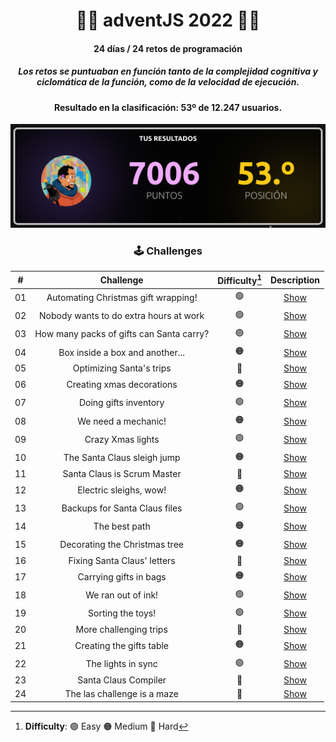 <div align="center">

# 🎅🎄 adventJS 2022 🎄🎅

#### 24 días / 24 retos de programación
##### Los retos se puntuaban en función tanto de la complejidad cognitiva y ciclomática de la función, como de la velocidad de ejecución.

#### Resultado en la clasificación: 53º de 12.247 usuarios.



<p align="center"> 
  <img src=./adventResultRanking.png>
</p>

### 🕹️ Challenges

|  #  |                Challenge                 | Difficulty[^1] |                   Description                   |
| :-: | :--------------------------------------: | :------------: | :---------------------------------------------: |
| 01  |   Automating Christmas gift wrapping!    |       🟢       | [Show](https://adventjs.dev/challenges/2022/1)  |
| 02  |  Nobody wants to do extra hours at work  |       🟢       | [Show](https://adventjs.dev/challenges/2022/2)  |
| 03  | How many packs of gifts can Santa carry? |       🟢       | [Show](https://adventjs.dev/challenges/2022/3)  |
| 04  |     Box inside a box and another...      |       🟠       | [Show](https://adventjs.dev/challenges/2022/4)  |
| 05  |         Optimizing Santa's trips         |       🔴       | [Show](https://adventjs.dev/challenges/2022/5)  |
| 06  |        Creating xmas decorations         |       🟠       | [Show](https://adventjs.dev/challenges/2022/6)  |
| 07  |          Doing gifts inventory           |       🟢       | [Show](https://adventjs.dev/challenges/2022/7)  |
| 08  |           We need a mechanic!            |       🟠       | [Show](https://adventjs.dev/challenges/2022/8)  |
| 09  |            Crazy Xmas lights             |       🟢       | [Show](https://adventjs.dev/challenges/2022/9)  |
| 10  |       The Santa Claus sleigh jump        |       🟠       | [Show](https://adventjs.dev/challenges/2022/10) |
| 11  |       Santa Claus is Scrum Master        |       🔴       | [Show](https://adventjs.dev/challenges/2022/11) |
| 12  |          Electric sleighs, wow!          |       🟠       | [Show](https://adventjs.dev/challenges/2022/12) |
| 13  |      Backups for Santa Claus files       |       🟢       | [Show](https://adventjs.dev/challenges/2022/13) |
| 14  |              The best path               |       🟠       | [Show](https://adventjs.dev/challenges/2022/14) |
| 15  |      Decorating the Christmas tree       |       🟠       | [Show](https://adventjs.dev/challenges/2022/15) |
| 16  |       Fixing Santa Claus' letters        |       🔴       | [Show](https://adventjs.dev/challenges/2022/16) |
| 17  |          Carrying gifts in bags          |       🟠       | [Show](https://adventjs.dev/challenges/2022/17) |
| 18  |            We ran out of ink!            |       🟢       | [Show](https://adventjs.dev/challenges/2022/18) |
| 19  |            Sorting the toys!             |       🟢       | [Show](https://adventjs.dev/challenges/2022/19) |
| 20  |          More challenging trips          |       🔴       | [Show](https://adventjs.dev/challenges/2022/20) |
| 21  |         Creating the gifts table         |       🟠       | [Show](https://adventjs.dev/challenges/2022/21) |
| 22  |            The lights in sync            |       🟢       | [Show](https://adventjs.dev/challenges/2022/22) |
| 23  |           Santa Claus Compiler           |       🔴       | [Show](https://adventjs.dev/challenges/2022/23) |
| 24  |       The las challenge is a maze        |       🔴       | [Show](https://adventjs.dev/challenges/2022/24) |

[^1]: **Difficulty**: 🟢 Easy 🟠 Medium 🔴 Hard

</div>
